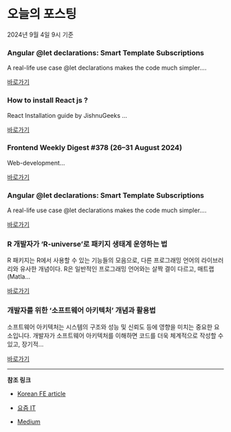 # 오늘의 포스팅 
2024년 9월 4일 9시 기준 

### Angular @let declarations: Smart Template Subscriptions 

 A real-life use case @let declarations makes the code much simpler.... 

 [바로가기](https://medium.com/m/signin?actionUrl=https%3A%2F%2Fmedium.com%2F_%2Fbookmark%2Fp%2F88beb395a9ce&operation=register&redirect=https%3A%2F%2Fitnext.io%2Fangular-let-declarations-smart-template-subscriptions-88beb395a9ce&source=------front_end_development---0-84----------front_end_development------bookmark_preview----3f3684b3_6569_4e36_be12_18c5ffcfd41c-------) 

### How to install React js ? 

 React Installation guide by JishnuGeeks ... 

 [바로가기](https://medium.com/m/signin?actionUrl=https%3A%2F%2Fmedium.com%2F_%2Fbookmark%2Fp%2F29d93dff16b3&operation=register&redirect=https%3A%2F%2Fmedium.com%2F%40jishnugeeks%2Fhow-to-install-react-js-29d93dff16b3&source=------react---0-84----------react------bookmark_preview----4b12981f_2b47_4119_974a_b479d621b8e6-------) 

### Frontend Weekly Digest #378 (26–31 August 2024) 

 Web-development... 

 [바로가기](https://medium.com/m/signin?actionUrl=https%3A%2F%2Fmedium.com%2F_%2Fbookmark%2Fp%2Fe20962632237&operation=register&redirect=https%3A%2F%2Ffrontender-ua.medium.com%2Ffrontend-weekly-digest-378-26-31-august-2024-e20962632237&source=------javascript---0-84----------javascript------bookmark_preview----9ec9607c_39cc_4735_9a1a_7c69cd2f411d-------) 

### Angular @let declarations: Smart Template Subscriptions 

 A real-life use case @let declarations makes the code much simpler.... 

 [바로가기](https://medium.com/m/signin?actionUrl=https%3A%2F%2Fmedium.com%2F_%2Fbookmark%2Fp%2F88beb395a9ce&operation=register&redirect=https%3A%2F%2Fitnext.io%2Fangular-let-declarations-smart-template-subscriptions-88beb395a9ce&source=------typescript---0-84----------typescript------bookmark_preview----e01a5aaa_f203_43a7_a611_7e5e5e3f940f-------) 

### R 개발자가 ‘R-universe’로 패키지 생태계 운영하는 법 

 R 패키지는 R에서 사용할 수 있는 기능들의 모음으로, 다른 프로그래밍 언어의 라이브러리와 유사한 개념이다. R은 일반적인 프로그래밍 언어와는 살짝 결이 다르고, 매트랩(Matla... 

 [바로가기](https://yozm.wishket.com/magazine/detail/2745/) 

### 개발자를 위한 ‘소프트웨어 아키텍처’ 개념과 활용법 

 소프트웨어 아키텍처는 시스템의 구조와 성능 및 신뢰도 등에 영향을 미치는 중요한 요소입니다. 개발자가 소프트웨어 아키텍처를 이해하면 코드를 더욱 체계적으로 작성할 수 있고, 장기적... 

 [바로가기](https://yozm.wishket.com/magazine/detail/2743/) 

---

**참조 링크**

- [Korean FE article](https://kofearticle.substack.com) 

- [요즘 IT](https://yozm.wishket.com/magazine) 

- [Medium](https://medium.com) 

